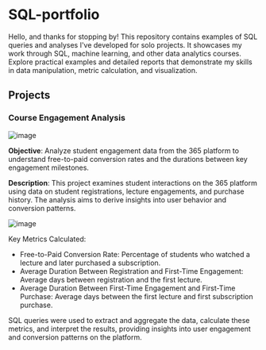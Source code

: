 # SQL-portfolio 

Hello, and thanks for stopping by! This repository contains examples of SQL queries and analyses I've developed for solo projects. It showcases my work through SQL, machine learning, and other data analytics courses. Explore practical examples and detailed reports that demonstrate my skills in data manipulation, metric calculation, and visualization.

## Projects

### Course Engagement Analysis
![image](https://github.com/user-attachments/assets/31a59568-3824-42fd-951d-9a08ff767c31)


**Objective**: Analyze student engagement data from the 365 platform to understand free-to-paid conversion rates and the durations between key engagement milestones.

**Description**: This project examines student interactions on the 365 platform using data on student registrations, lecture engagements, and purchase history. The analysis aims to derive insights into user behavior and conversion patterns.

![image](https://github.com/user-attachments/assets/34936a54-5e56-4b14-9b97-7aaa8eab1a14)

Key Metrics Calculated:
* Free-to-Paid Conversion Rate: Percentage of students who watched a lecture and later purchased a subscription.
* Average Duration Between Registration and First-Time Engagement: Average days between registration and the first lecture.
* Average Duration Between First-Time Engagement and First-Time Purchase: Average days between the first lecture and first subscription purchase.

SQL queries were used to extract and aggregate the data, calculate these metrics, and interpret the results, providing insights into user engagement and conversion patterns on the platform.


